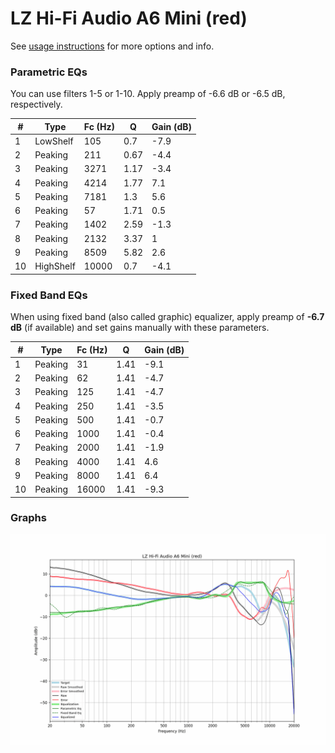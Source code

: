 # LZ Hi-Fi Audio A6 Mini (red)
See [usage instructions](https://github.com/jaakkopasanen/AutoEq#usage) for more options and info.

### Parametric EQs
You can use filters 1-5 or 1-10. Apply preamp of -6.6 dB or -6.5 dB, respectively.

|   # | Type      |   Fc (Hz) |    Q |   Gain (dB) |
|-----|-----------|-----------|------|-------------|
|   1 | LowShelf  |       105 | 0.7  |        -7.9 |
|   2 | Peaking   |       211 | 0.67 |        -4.4 |
|   3 | Peaking   |      3271 | 1.17 |        -3.4 |
|   4 | Peaking   |      4214 | 1.77 |         7.1 |
|   5 | Peaking   |      7181 | 1.3  |         5.6 |
|   6 | Peaking   |        57 | 1.71 |         0.5 |
|   7 | Peaking   |      1402 | 2.59 |        -1.3 |
|   8 | Peaking   |      2132 | 3.37 |         1   |
|   9 | Peaking   |      8509 | 5.82 |         2.6 |
|  10 | HighShelf |     10000 | 0.7  |        -4.1 |

### Fixed Band EQs
When using fixed band (also called graphic) equalizer, apply preamp of **-6.7 dB** (if available) and set gains manually with these parameters.

|   # | Type    |   Fc (Hz) |    Q |   Gain (dB) |
|-----|---------|-----------|------|-------------|
|   1 | Peaking |        31 | 1.41 |        -9.1 |
|   2 | Peaking |        62 | 1.41 |        -4.7 |
|   3 | Peaking |       125 | 1.41 |        -4.7 |
|   4 | Peaking |       250 | 1.41 |        -3.5 |
|   5 | Peaking |       500 | 1.41 |        -0.7 |
|   6 | Peaking |      1000 | 1.41 |        -0.4 |
|   7 | Peaking |      2000 | 1.41 |        -1.9 |
|   8 | Peaking |      4000 | 1.41 |         4.6 |
|   9 | Peaking |      8000 | 1.41 |         6.4 |
|  10 | Peaking |     16000 | 1.41 |        -9.3 |

### Graphs
![](./LZ%20Hi-Fi%20Audio%20A6%20Mini%20(red).png)
